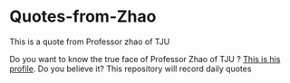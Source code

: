 # Quotes-from-Zhao
This is a quote from Professor zhao of TJU 

Do you want to know the true face of Professor Zhao of TJU ? [This is his profile](http://science.tju.edu.cn/szdw/hxx/201809/t20180918_309198.htm). Do you believe it?  This repository will record daily quotes
